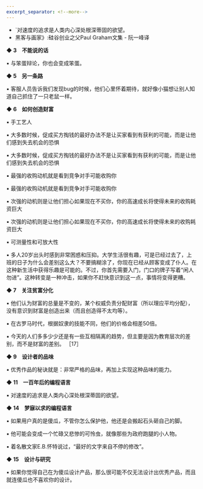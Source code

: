 ```yaml
---
excerpt_separator: <!--more-->
---
```

- `对速度的追求是人类内心深处根深蒂固的欲望。
- 黑客与画家》:硅谷创业之父Paul Graham文集 - 阮一峰译
<!--more-->



**◆ 3　不能说的话**

▪ 与笨蛋辩论，你也会变成笨蛋。

**◆ 5　另一条路**

▪ 客服人员告诉我们发现bug的时候，他们心里怀着期待，就好像小猫想让别人知道自己抓住了一只老鼠一样。

**◆ 6　如何创造财富**

▪ 手工艺人

▪ 大多数时候，促成买方掏钱的最好办法不是让买家看到有获利的可能，而是让他们感到失去机会的恐惧

▪ 大多数时候，促成买方掏钱的最好办法不是让买家看到有获利的可能，而是让他们感到失去机会的恐惧

▪ 最强的收购动机就是看到竞争对手可能收购你

▪ 最强的收购动机就是看到竞争对手可能收购你

▪ 次强的动机则是让他们担心如果现在不买你，你的高速成长将使得未来的收购耗资巨大

▪ 次强的动机则是让他们担心如果现在不买你，你的高速成长将使得未来的收购耗资巨大

▪ 可测量性和可放大性

▪ 多人20岁出头时感到非常困惑和压抑。大学生活很有趣，可是已经过去了，上班的日子为什么会差别这么大？不要搞糊涂了，你现在已经从顾客变成了仆人。在这种新生活中获得乐趣是可能的。不过，你首先需要入门，门口的牌子写着“闲人勿进”。这种转变是一种冲击，如果你不赶快意识到这一点，事情将变得更糟。

**◆ 7　关注贫富分化**

▪ 他们认为财富的总量是不变的，某个权威负责分配财富（所以理应平均分配），没有意识到财富是创造出来（而且创造得不太均等）。

▪ 在古罗马时代，根据奴隶的技能不同，他们的价格会相差50倍。 

▪ 今天的人们多多少少还是有一些互相隔离的趋势，但主要是因为教育层次的差别，而不是财富的差别。 ［17］ 

**◆ 9　设计者的品味**

▪ 优秀作品的秘诀就是：非常严格的品味，再加上实现这种品味的能力。

**◆ 11　一百年后的编程语言**

▪ 对速度的追求是人类内心深处根深蒂固的欲望。

**◆ 14　梦寐以求的编程语言**

▪ 如果用户真的是傻瓜，不管你怎么保护他，他还是会搬起石头砸自己的脚。

▪ 他可能会变成一个忙碌又悲惨的可怜虫，就像那些为政府跑腿的小人物。

▪ 着名散文家E.B.怀特说过，“最好的文字来自不停的修改”。

**◆ 15　设计与研究**

▪ 如果你觉得自己在为傻瓜设计产品，那么很可能不仅无法设计出优秀产品，而且就连傻瓜也不喜欢你的设计。